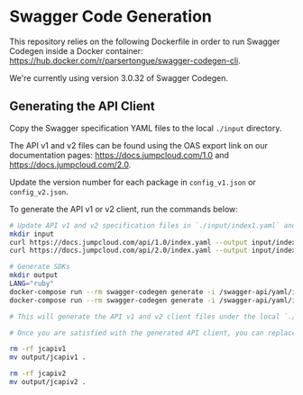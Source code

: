 # Swagger Code Generation

This repository relies on the following Dockerfile in order to run
Swagger Codegen inside a Docker container:
https://hub.docker.com/r/parsertongue/swagger-codegen-cli.

We're currently using version 3.0.32 of Swagger Codegen.

## Generating the API Client

Copy the Swagger specification YAML files to the local `./input` directory.

The API v1 and v2 files can be found using the OAS export link on our
documentation pages: https://docs.jumpcloud.com/1.0 and
https://docs.jumpcloud.com/2.0.

Update the version number for each package in `config_v1.json` or
`config_v2.json`.

To generate the API v1 or v2 client, run the commands below:

```bash
# Update API v1 and v2 specification files in `./input/index1.yaml` and `./input/index2.yaml`):
mkdir input
curl https://docs.jumpcloud.com/api/1.0/index.yaml --output input/index1.yaml
curl https://docs.jumpcloud.com/api/2.0/index.yaml --output input/index2.yaml

# Generate SDKs
mkdir output
LANG="ruby"
docker-compose run --rm swagger-codegen generate -i /swagger-api/yaml/index1.yaml -l ${LANG} -c /config/config_v1.json -o /swagger-api/out/jcapiv1
docker-compose run --rm swagger-codegen generate -i /swagger-api/yaml/index2.yaml -l ${LANG} -c /config/config_v2.json -o /swagger-api/out/jcapiv2

# This will generate the API v1 and v2 client files under the local `./output/jcapiv1` and `./output/jcapiv2` directories.

# Once you are satisfied with the generated API client, you can replace the existing files under the `jcapiv1` or `jcapiv2` directory with your generated files:

rm -rf jcapiv1
mv output/jcapiv1 .

rm -rf jcapiv2
mv output/jcapiv2 .
```

